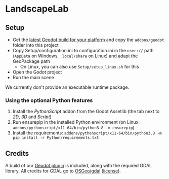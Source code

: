 # LandscapeLab

## Setup

* Get the [latest Geodot build for your platform](https://github.com/boku-ilen/geodot-plugin/actions) and copy the `addons/geodot` folder into this project
* Copy Setup/configuration.ini to configuration.ini in the `user://` path (`AppData` on Windows, `.local/share` on Linux) and adapt the GeoPackage path
    * On Linux, you can also use `Setup/setup_linux.sh` for this
* Open the Godot project 
* Run the main scene

We currently don't provide an executable runtime package.

### Using the optional Python features

1. Install the _PythonScript_ addon from the Godot Assetlib (the tab next to _2D_, _3D_ and _Script_)
2. Run ensurepip in the installed Python environment (on Linux: `addons/pythonscript/x11-64/bin/python3.8 -m ensurepip`)
3. Install the requirements: `addons/pythonscript/x11-64/bin/python3.8 -m pip install -r Python/requirements.txt`

## Credits

A build of our [Geodot plugin](https://github.com/boku-ilen/geodot-plugin) is included, along with the required GDAL library. All credits for GDAL go to [OSGeo/gdal](https://github.com/OSGeo/gdal/) ([license](https://raw.githubusercontent.com/OSGeo/gdal/master/gdal/LICENSE.TXT)).
